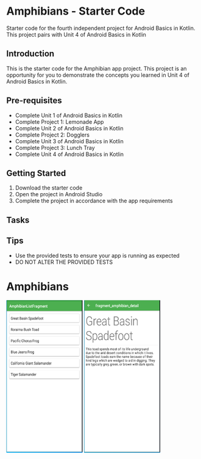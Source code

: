 Amphibians - Starter Code
==================================

Starter code for the fourth independent project for Android Basics in Kotlin. This project pairs
with Unit 4 of Android Basics in Kotlin

Introduction
------------

This is the starter code for the Amphibian app project. This project is an opportunity for you to
demonstrate the concepts you learned in Unit 4 of Android Basics in Kotlin.

Pre-requisites
--------------

- Complete Unit 1 of Android Basics in Kotlin
- Complete Project 1: Lemonade App
- Complete Unit 2 of Android Basics in Kotlin
- Complete Project 2: Dogglers
- Complete Unit 3 of Android Basics in Kotlin
- Complete Project 3: Lunch Tray
- Complete Unit 4 of Android Basics in Kotlin

Getting Started
---------------

1. Download the starter code
2. Open the project in Android Studio
3. Complete the project in accordance with the app requirements


Tasks
---------------

Tips
----

- Use the provided tests to ensure your app is running as expected
- DO NOT ALTER THE PROVIDED TESTS
# Amphibians
<img src="/images/list.PNG" width="200" height="400" />
<img src="/images/details.PNG" width="200" height="400" />
